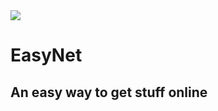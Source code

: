 <img src="https://raw.githubusercontent.com/ivan006/bg-folder-page-4-2/master/logo.png">

# EasyNet

## An easy way to get stuff online
